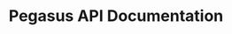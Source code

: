 ---
title: Pegasus API Documentation

language_tabs:
  - shell : cURL
  - php : PHP
  - javascript : Javascript

toc_footers:
  - <a href='https://github.com/dctdevelop/pegasus'>Github</a>
  - <a href='https://pegasus1.pegasusgateway.com/api-static/docs'>API Reference</a>

includes:
  - intro.md
  - information.md
  - authentication.md
  - entities.md
  - rawdata.md
  - counters.md
  - trips.md
  - routes.md
  - automation.md
  - geofences.md
  - reports.md
  - accessories.md
  - labels.md
  - remote_control.md
  - forwarders.md
  - live.md
  - upload_data.md
  - reversegeo.md
  - master_fields_list.md
  - examples.md


search: true
code_clipboard: false
---